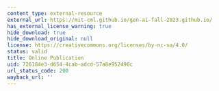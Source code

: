 ```yaml
---
content_type: external-resource
external_url: https://mit-cml.github.io/gen-ai-fall-2023.github.io/
has_external_license_warning: true
hide_download: true
hide_download_original: null
license: https://creativecommons.org/licenses/by-nc-sa/4.0/
status: valid
title: Online Publication
uid: 726184e3-d654-4cab-adcd-57a8e952496c
url_status_code: 200
wayback_url: ''
---
```

